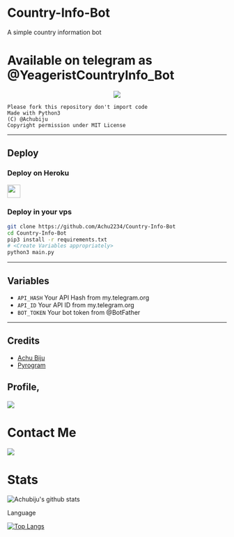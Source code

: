 # Country-Info-Bot
A simple country information bot


# Available on telegram as @YeageristCountryInfo_Bot

<p align="center">
  <img src="https://telegra.ph/file/93658962e6eb711315c30.jpg">
</p>


```
Please fork this repository don't import code
Made with Python3
(C) @Achubiju
Copyright permission under MIT License
```
---
## Deploy 

### Deploy on Heroku
<p align="left">
  <a href="https://heroku.com/deploy?template=https://github.com/Achu2234/Country-Info-Bot">
     <img height="30px" src="https://img.shields.io/badge/Deploy_To_Heroku-blueviolet?style=for-the-badge&logo=heroku">
  </a>
</p>

### Deploy in your vps
```sh
git clone https://github.com/Achu2234/Country-Info-Bot
cd Country-Info-Bot
pip3 install -r requirements.txt
# <Create Variables appropriately>
python3 main.py
```
---
## Variables
* `API_HASH` Your API Hash from my.telegram.org
* `API_ID` Your API ID from my.telegram.org
* `BOT_TOKEN` Your bot token from @BotFather
---
## Credits
* [Achu Biju](https://github.com/Achu2234)
* [Pyrogram](https://github.com/pyrogram/pyrogram)


## Profile,
<h4 align="left"><img src="https://komarev.com/ghpvc/?username=Itz-fork&style=flat-square&color=39FF14"></h4>


# Contact Me

<a href="https://t.me/Amalbiju154"><img src="https://img.shields.io/badge/Telegram-2CA5E0?style=for-the-badge&logo=telegram&logoColor=white"></a>
                                                                                                                                       
# Stats

![Achubiju's github stats](https://github-readme-stats.vercel.app/api?username=Achu2234)


Language

[![Top Langs](https://github-readme-stats.vercel.app/api/top-langs/?username=Achu2234)](https://github.com/anuraghazra/github-readme-stats)

